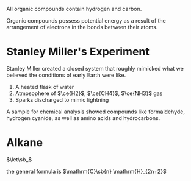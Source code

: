 All organic compounds contain hydrogen and carbon.

Organic compounds possess potential energy as a result of the arrangement of electrons in the bonds between their atoms.

# Stanley Miller's Experiment

Stanley Miller created a closed system that roughly mimicked what we believed the conditions of early Earth were like.

1. A heated flask of water
2. Atmosophere of $\ce{H2}$, $\ce{CH4}$, $\ce{NH3}$ gas
3. Sparks discharged to mimic lightning

A sample for chemical analysis showed compounds like formaldehyde, hydrogen cyanide, as well as amino acids and hydrocarbons.

# Alkane

$\let\sb_$

the general formula is $\mathrm{C}\sb{n} \mathrm{H}_{2n+2}$